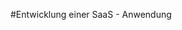 #Entwicklung einer SaaS - Anwendung

[huhu]: https://github.com/Erlix322/training/blob/master/architecture.png


